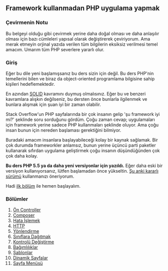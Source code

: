 ## Framework kullanmadan PHP uygulama yapmak

### Çevirmenin Notu
Bu belgeyi olduğu gibi çevirmek yerine daha doğal olması ve daha anlaşılır olması için bazı cümleleri yapısal olarak değiştirerek çeviriyorum. Ama merak etmeyin orjinal yazıda verilen tüm bilgilerin eksiksiz verilmesi temel amacım. Umarım tüm PHP severlere yararlı olur.

### Giriş

Eğer bu dile yeni başlamışsanız bu ders sizin için değil. Bu ders PHP'nin temellerini bilen ve biraz da object-oriented programlama bilgisine sahip kişileri hedeflemektedir.

En azından [SOLID](http://en.wikipedia.org/wiki/SOLID_%28object-oriented_design%29) kavramını duymuş olmalısınız. Eğer bu ve benzeri kavramlara alışkın değilseniz, bu dersten önce bunlarla ilgilenmek ve bunlara alışmak için şuan iyi bir zaman olabilir.

Stack Overflow'un PHP sayfalarında bir çok insanın gelip 'şu framework iyi mi?' şeklinde soru sorduğunu gördüm. Çoğu zaman cevap; uygulamaları için framework yerine sadece PHP kullanmaları şeklinde oluyor. Ama çoğu insan bunun için nereden başlaması gerektiğini bilmiyor.

Buradaki amacım insanlara başlayabileceği kolay bir kaynak sağlamak. Bir çok durumda frameworkler anlamsız, bunun yerine üçüncü parti paketler kullanarak sıfırdan uygulama geliştirmek çoğu insanın düşündüğünden çok çok daha kolay.

**Bu ders PHP 5.5 ya da daha yeni versiyonlar için yazıldı.** Eğer daha eski bir versiyon kullanıyorsanız, lütfen başlamadan önce yükseltin. [Şu anki kararlı sürümü](http://php.net/downloads.php) kullanmanızı öneriyorum.

Hadi [ilk bölüm](01-front-controller.md) ile hemen başlayalım.

### Bölümler

1. [Ön Controller](01-front-controller.md)
2. [Composer](02-composer.md)
3. [Hata İşlemek](03-error-handler.md)
4. [HTTP](04-http.md)
5. [Yönlendirme](05-router.md)
6. [Sınıflara Dağıtmak](06-dispatching-to-a-class.md)
7. [Kontrolü Değiştirme](07-inversion-of-control.md)
8. [Bağımlılıklar](08-dependency-injector.md)
9. [Şablonlar](09-templating.md)
10. [Dinamik Sayfalar](10-dynamic-pages.md)
11. [Sayfa Menüsü](11-page-menu.md)
